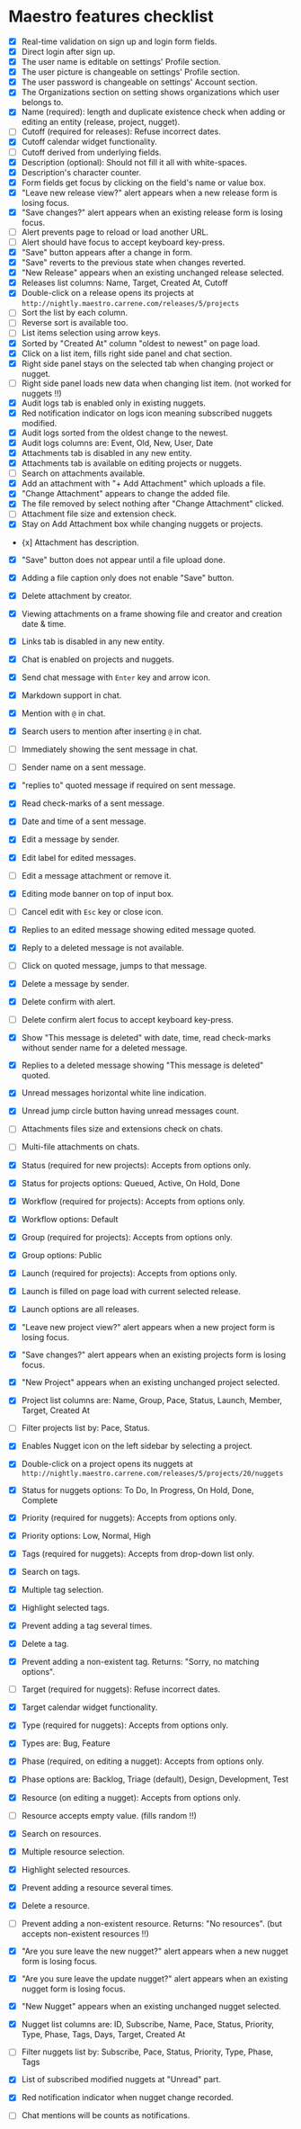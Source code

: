 # Maestro features checklist

- [x] Real-time validation on sign up and login form fields.  
- [x] Direct login after sign up.  
- [x] The user name is editable on settings' Profile section.  
- [x] The user picture is changeable on settings' Profile section.  
- [x] The user password is changeable on settings' Account section.  
- [x] The Organizations section on setting shows organizations which user belongs to.  
- [x] Name (required): length and duplicate existence check when adding or editing
an entity (release, project, nugget).  
- [ ] Cutoff (required for releases): Refuse incorrect dates.  
- [x] Cutoff calendar widget functionality.  
- [ ] Cutoff derived from underlying fields.  
- [x] Description (optional): Should not fill it all with white-spaces.  
- [x] Description's character counter.  
- [x] Form fields get focus by clicking on the field's name or value box.  
- [x] "Leave new release view?" alert appears when a new release form is losing 
focus.  
- [x] "Save changes?" alert appears when an existing release form is losing focus.  
- [ ] Alert prevents page to reload or load another URL.  
- [ ] Alert should have focus to accept keyboard key-press.  
- [x] "Save" button appears after a change in form.  
- [x] "Save" reverts to the previous state when changes reverted.  
- [x] "New Release" appears when an existing unchanged release selected.  
- [x] Releases list columns: Name, Target, Created At, Cutoff  
- [x] Double-click on a release opens its projects at 
`http://nightly.maestro.carrene.com/releases/5/projects`  
- [ ] Sort the list by each column.  
- [ ] Reverse sort is available too.  
- [ ] List items selection using arrow keys.  
- [x] Sorted by "Created At" column "oldest to newest" on page load.  
- [x] Click on a list item, fills right side panel and chat section.  
- [x] Right side panel stays on the selected tab when changing project or nugget.
- [ ] Right side panel loads new data when changing list item.  (not worked for nuggets !!)
- [x] Audit logs tab is enabled only in existing nuggets.  
- [x] Red notification indicator on logs icon meaning subscribed nuggets modified.  
- [x] Audit logs sorted from the oldest change to the newest.
- [x] Audit logs columns are: Event, Old, New, User, Date  
- [x] Attachments tab is disabled in any new entity.
- [x] Attachments tab is available on editing projects or nuggets.  
- [ ] Search on attachments available.  
- [x] Add an attachment with "+ Add Attachment" which uploads a file.  
- [x] "Change Attachment" appears to change the added file.  
- [x] The file removed by select nothing after "Change Attachment" clicked.  
- [ ] Attachment file size and extension check.  
- [x] Stay on Add Attachment box while changing nuggets or projects.  
- {x] Attachment has description.  
- [x] "Save" button does not appear until a file upload done.  
- [x] Adding a file caption only does not enable "Save" button.  
- [x] Delete attachment by creator.  
- [x] Viewing attachments on a frame showing file and creator and creation date &
time.  
- [x] Links tab is disabled in any new entity.  
- [x] Chat is enabled on projects and nuggets.  
- [x] Send chat message with `Enter` key and arrow icon.  
- [x] Markdown support in chat.  
- [x] Mention with `@` in chat.  
- [x] Search users to mention after inserting `@` in chat.  
- [ ] Immediately showing the sent message in chat.  
- [ ] Sender name on a sent message.  
- [x] "replies  to" quoted message if required on sent message.  
- [x] Read check-marks of a sent message.  
- [x] Date and time of a sent message.  
- [x] Edit a message by sender.  
- [x] Edit label for edited messages. 
- [ ] Edit a message attachment or remove it.  
- [x] Editing mode banner on top of input box.  
- [ ] Cancel edit with `Esc` key or close icon.  
- [x] Replies to an edited message showing edited message quoted.  
- [x] Reply to a deleted message is not available.  
- [ ] Click on quoted message, jumps to that message.  
- [x] Delete a message by sender.  
- [x] Delete confirm with alert.  
- [ ] Delete confirm alert focus to accept keyboard key-press.  
- [x] Show "This message is deleted" with date, time, read check-marks without sender 
name for a deleted message.  
- [x] Replies to a deleted message showing "This message is deleted" quoted.  
- [x] Unread messages horizontal white line indication.  
- [x] Unread jump circle button having unread messages count.  
- [ ] Attachments files size and extensions check on chats.  
- [ ] Multi-file attachments on chats.  
- [x] Status (required for new projects): Accepts from options only.  
- [x] Status for projects options: Queued, Active, On Hold, Done  
- [x] Workflow (required for projects): Accepts from options only.  
- [x] Workflow options: Default  
- [x] Group (required for projects): Accepts from options only.  
- [x] Group options: Public  
- [x] Launch (required for projects): Accepts from options only.  
- [x] Launch is filled on page load with current selected release.  
- [x] Launch options are all releases.  
- [x] "Leave new project view?" alert appears when a new project form is losing 
focus.  
- [x] "Save changes?" alert appears when an existing projects form is losing focus.  
- [x] "New Project" appears when an existing unchanged project selected.  
- [x] Project list columns are: Name, Group, Pace, Status, Launch, Member, Target, 
  Created At  
- [ ] Filter projects list by: Pace, Status.  
- [x] Enables Nugget icon on the left sidebar by selecting a project.  
- [x] Double-click on a project opens its nuggets at 
`http://nightly.maestro.carrene.com/releases/5/projects/20/nuggets`  
- [x] Status for nuggets options: To Do, In Progress, On Hold, Done, Complete  
- [x] Priority (required for nuggets): Accepts from options only.  
- [x] Priority options: Low, Normal, High  
- [x] Tags (required for nuggets): Accepts from drop-down list only.  
- [x] Search on tags.  
- [x] Multiple tag selection.  
- [x] Highlight selected tags.  
- [x] Prevent adding a tag several times.  
- [x] Delete a tag.  
- [x] Prevent adding a non-existent tag. Returns: "Sorry, no matching options".  
- [ ] Target (required for nuggets): Refuse incorrect dates.  
- [x] Target calendar widget functionality.  
- [x] Type (required for nuggets): Accepts from options only.  
- [x] Types are: Bug, Feature  
- [x] Phase (required, on editing a nugget): Accepts from options only.  
- [x] Phase options are: Backlog, Triage (default), Design, Development, Test  
- [x] Resource (on editing a nugget): Accepts from options only.  
- [ ] Resource accepts empty value.  (fills random !!)
- [x] Search on resources.  
- [x] Multiple resource selection.  
- [x] Highlight selected resources.  
- [x] Prevent adding a resource several times.  
- [x] Delete a resource.  
- [ ] Prevent adding a non-existent resource. Returns: "No resources".  (but accepts non-existent resources !!)
- [x] "Are you sure leave the new nugget?" alert appears when a new nugget form is 
losing focus.  
- [x] "Are you sure leave the update nugget?" alert appears when an existing nugget 
form is losing focus.  
- [x] "New Nugget" appears when an existing unchanged nugget selected.  
- [x] Nugget list columns are: ID, Subscribe, Name, Pace, Status, Priority, Type, 
Phase, Tags, Days, Target, Created At  
- [ ] Filter nuggets list by: Subscribe, Pace, Status, Priority, Type, Phase, Tags  
- [x] List of subscribed modified nuggets at "Unread" part.  
- [x] Red notification indicator when nugget change recorded.  
- [ ] Chat mentions will be counts as notifications.  

